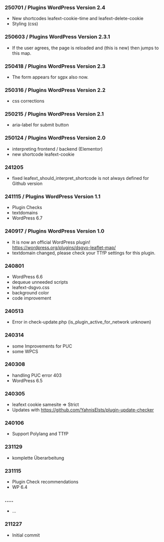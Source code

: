 ###  250701 / Plugins WordPress Version 2.4

* New shortcodes leafext-cookie-time and leafext-delete-cookie
* Styling (css)

###  250603 /  Plugins WordPress Version 2.3.1

* If the user agrees, the page is reloaded and (this is new) then jumps to this map.

###  250418 /  Plugins WordPress Version 2.3

* The form appears for sgpx also now.

###  250316 /  Plugins WordPress Version 2.2

* css corrections

###  250215 / Plugins WordPress Version 2.1

* aria-label for submit button

###  250124 / Plugins WordPress Version 2.0

* interpreting frontend / backend (Elementor)
* new shortcode leafext-cookie

###  241205

* fixed leafext_should_interpret_shortcode is not always defined for Github version

###  241115 / Plugins WordPress Version 1.1

* Plugin Checks
* textdomains
* WordPress 6.7

###  240917 / Plugins WordPress Version 1.0

* It is now an official WordPress plugin! https://wordpress.org/plugins/dsgvo-leaflet-map/
* textdomain changed, please check your TTfP settings for this plugin.

###  240801

* WordPress 6.6
* dequeue unneeded scripts
* leafext-dsgvo.css
* background color
* code improvement

###  240513

* Error in check-update.php (is_plugin_active_for_network unknown)

###  240314

* some Improvements for PUC
* some WPCS

###  240308

* handling PUC error 403
* WordPress 6.5

###  240305

* leafext cookie samesite => Strict
* Updates with https://github.com/YahnisElsts/plugin-update-checker

###  240106

* Support Polylang and TTfP

###  231129

* komplette Überarbeitung

###  231115

* Plugin Check recommendations
* WP 6.4

###  .....

* ...

###  211227

* Initial commit
